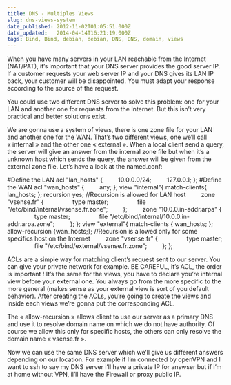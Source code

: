 ```yaml
---
title: DNS - Multiples Views
slug: dns-views-system
date_published: 2012-11-02T01:05:51.000Z
date_updated:   2014-04-14T16:21:19.000Z
tags: Bind, Bind, debian, debian, DNS, DNS, domain, views
---
```



When you have many servers in your LAN reachable from the Internet (NAT/PAT), it’s important that your DNS server provides the good server IP. If a customer requests your web server IP and your DNS gives its LAN IP back, your customer will be disappointed. You must adapt your response according to the source of the request.

You could use two different DNS server to solve this problem: one for your LAN and another one for requests from the Internet. But this isn’t very practical and better solutions exist.

We are gonna use a system of views, there is one zone file for your LAN and another one for the WAN. That’s two different views, one we’ll call « internal » and the other one « external ». When a local client send a query, the server will give an answer from the internal zone file but when it’s a unknown host which sends the query, the answer will be given from the external zone file. Let’s have a look at the named.conf:

#Define the LAN acl "lan_hosts" {         10.0.0.0/24;         127.0.0.1; }; #Define the WAN acl "wan_hosts" {         any; }; view "internal"{ match-clients{ lan_hosts; }; recursion yes; //Recursion is allowed for LAN host         zone "vsense.fr" {                 type master;                 file "/etc/bind/internal/vsense.fr.zone";         };         zone "10.0.0.in-addr.arpa" {                 type master;                 file "/etc/bind/internal/10.0.0.in-addr.arpa.zone";         }; }; view "external"{ match-clients { wan_hosts; }; allow-recursion {wan_hosts;}; //Recursion is allowed only for some specifics host on the Internet         zone "vsense.fr" {                 type master;                 file "/etc/bind/external/vsense.fr.zone";         }; };

ACLs are a simple way for matching client’s request sent to our server. You can give your private network for example. BE CAREFUL, it’s ACL, the order is important ! It’s the same for the views, you have to declare you’re internal view before your external one. You always go from the more specific to the more general (makes sense as your external view is sort of you default behavior). After creating the ACLs, you’re going to create the views and inside each views we’re gonna put the corresponding ACL.

The « allow-recursion » allows client to use our server as a primary DNS and use it to resolve domain name on which we do not have authority. Of course we allow this only for specific hosts, the others can only resolve the domain name « vsense.fr ».

Now we can use the same DNS server which we’ll give us different answers depending on our location. For example if I’m connected by openVPN and I want to ssh to say my DNS server i’ll have a private IP for answser but if i’m at home without VPN, il’ll have the Firewall or proxy public IP.



